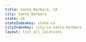 ```yaml
---
title: Santa Barbara, CA
city: Santa Barbara
state: CA
stateIndexKey: state-ca
cityIndexKey: city-ca-santa-barbara
layout: list_all_locations
---
```

